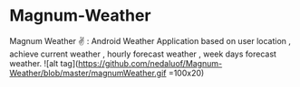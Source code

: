 # Magnum-Weather
Magnum Weather ✌️ : Android Weather Application based on user location , achieve current weather , hourly forecast weather , week days forecast weather.
![alt tag](https://github.com/nedaluof/Magnum-Weather/blob/master/magnumWeather.gif =100x20)
